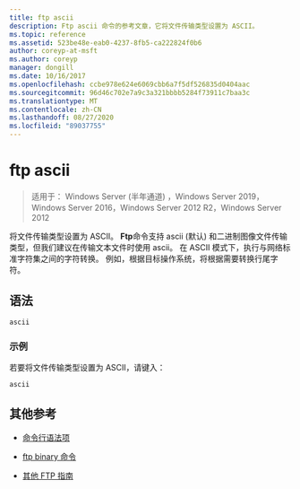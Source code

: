 ```yaml
---
title: ftp ascii
description: Ftp ascii 命令的参考文章，它将文件传输类型设置为 ASCII。
ms.topic: reference
ms.assetid: 523be48e-eab0-4237-8fb5-ca222824f0b6
author: coreyp-at-msft
ms.author: coreyp
manager: dongill
ms.date: 10/16/2017
ms.openlocfilehash: ccbe978e624e6069cbb6a7f5df526835d0404aac
ms.sourcegitcommit: 96d46c702e7a9c3a321bbbb5284f73911c7baa3c
ms.translationtype: MT
ms.contentlocale: zh-CN
ms.lasthandoff: 08/27/2020
ms.locfileid: "89037755"
---
```

# <a name="ftp-ascii"></a>ftp ascii

> 适用于： Windows Server (半年通道) ，Windows Server 2019，Windows Server 2016，Windows Server 2012 R2，Windows Server 2012

将文件传输类型设置为 ASCII。 **Ftp**命令支持 ascii (默认) 和二进制图像文件传输类型，但我们建议在传输文本文件时使用 ascii。 在 ASCII 模式下，执行与网络标准字符集之间的字符转换。 例如，根据目标操作系统，将根据需要转换行尾字符。

## <a name="syntax"></a>语法

```
ascii
```

### <a name="examples"></a>示例

若要将文件传输类型设置为 ASCII，请键入：

```
ascii
```

## <a name="additional-references"></a>其他参考

- [命令行语法项](command-line-syntax-key.md)

- [ftp binary 命令](ftp-binary.md)

- [其他 FTP 指南](/previous-versions/orphan-topics/ws.10/cc756013(v=ws.10))
